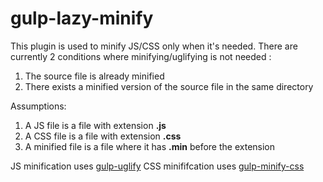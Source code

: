 # gulp-lazy-minify
This plugin is used to minify JS/CSS only when it's needed.
There are currently 2 conditions where minifying/uglifying is not needed :
1. The source file is already minified
2. There exists a minified version of the source file in the same directory

Assumptions:
1. A JS file is a file with extension **.js**
2. A CSS file is a file with extension **.css**
3. A minified file is a file where it has **.min** before the extension

JS minification uses [gulp-uglify](https://www.npmjs.com/package/gulp-uglify/)
CSS minififcation uses [gulp-minify-css](https://www.npmjs.com/package/gulp-minify-css/)
